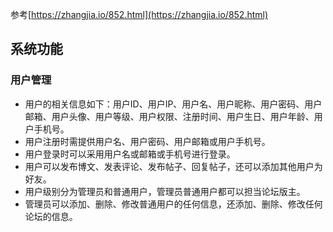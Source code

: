 参考[https://zhangjia.io/852.html](https://zhangjia.io/852.html)
## 系统功能
### 用户管理
-   用户的相关信息如下：用户ID、用户IP、用户名、用户昵称、用户密码、用户邮箱、用户头像、用户等级、用户权限、注册时间、用户生日、用户年龄、用户手机号。
-   用户注册时需提供用户名、用户密码、用户邮箱或用户手机号。
-   用户登录时可以采用用户名或邮箱或手机号进行登录。
-   用户可以发布博文、发表评论、发布帖子、回复帖子，还可以添加其他用户为好友。
-   用户级别分为管理员和普通用户，管理员普通用户都可以担当论坛版主。
-   管理员可以添加、删除、修改普通用户的任何信息，还添加、删除、修改任何论坛的信息。


<!--stackedit_data:
eyJoaXN0b3J5IjpbMTI0NjI1OTE1MSwzOTc2NDI3NTRdfQ==
-->